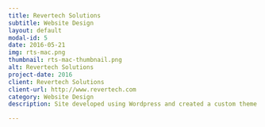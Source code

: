 ```yaml
---
title: Revertech Solutions
subtitle: Website Design
layout: default
modal-id: 5
date: 2016-05-21
img: rts-mac.png
thumbnail: rts-mac-thumbnail.png
alt: Revertech Solutions
project-date: 2016
client: Revertech Solutions
client-url: http://www.revertech.com
category: Website Design
description: Site developed using Wordpress and created a custom theme based on Twitter Bootstrap Framework.

---
```

